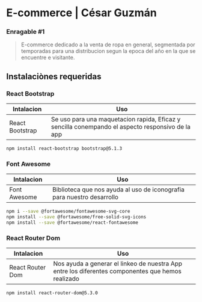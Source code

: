 # E-commerce | César Guzmán
### Enragable #1
> E-commerce dedicado a la venta de ropa en general, segmentada por temporadas para una distribucion segun la epoca del año en la que se encuentre e visitante. 



## Instalaciònes requeridas

### React Bootstrap
 | Intalacion | Uso|
| ------ | ------ |
| React Bootstrap | Se uso para una maquetacion rapida, Eficaz y sencilla conempando el aspecto responsivo de la app|
```sh
npm install react-bootstrap bootstrap@5.1.3
```
### Font Awesome
 | Intalacion | Uso|
| ------ | ------ |
| Font Awesome | Biblioteca que nos ayuda al uso de iconografia para nuestro desarrollo|
```sh
npm i --save @fortawesome/fontawesome-svg-core
npm install --save @fortawesome/free-solid-svg-icons
npm install --save @fortawesome/react-fontawesome
```
### React Router Dom
| Intalacion | Uso|
| ------ | ------ |
| React Router Dom |Nos ayuda a generar el linkeo de nuestra App entre los diferentes componentes que hemos realizado|
```sh
npm install react-router-dom@5.3.0
```
